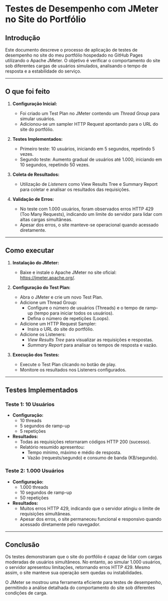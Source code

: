 # Testes de Desempenho com JMeter no Site do Portfólio

## Introdução
Este documento descreve o processo de aplicação de testes de desempenho no site do meu portfólio hospedado no GitHub Pages utilizando o Apache JMeter. O objetivo é verificar o comportamento do site sob diferentes cargas de usuários simulados, analisando o tempo de resposta e a estabilidade do serviço.

---

## O que foi feito
1. **Configuração Inicial:**
   - Foi criado um Test Plan no JMeter contendo um *Thread Group* para simular usuários.
   - Adicionou-se um sampler HTTP Request apontando para o URL do site do portfólio.

2. **Testes Implementados:**
   - Primeiro teste: 10 usuários, iniciando em 5 segundos, repetindo 5 vezes.
   - Segundo teste: Aumento gradual de usuários até 1.000, iniciando em 10 segundos, repetindo 50 vezes.

3. **Coleta de Resultados:**
   - Utilização de *Listeners* como View Results Tree e Summary Report para coletar e analisar os resultados das requisições.

4. **Validação de Erros:**
   - No teste com 1.000 usuários, foram observados erros HTTP 429 (Too Many Requests), indicando um limite do servidor para lidar com altas cargas simultâneas.
   - Apesar dos erros, o site manteve-se operacional quando acessado diretamente.

---

## Como executar
1. **Instalação do JMeter:**
   - Baixe e instale o Apache JMeter no site oficial: https://jmeter.apache.org/.

2. **Configuração do Test Plan:**
   - Abra o JMeter e crie um novo Test Plan.
   - Adicione um Thread Group:
     - Configure o número de usuários (Threads) e o tempo de ramp-up (tempo para iniciar todos os usuários).
     - Defina o número de repetições (Loops).
   - Adicione um HTTP Request Sampler:
     - Insira o URL do site do portfólio.
   - Adicione os Listeners:
     - *View Results Tree* para visualizar as requisições e respostas.
     - *Summary Report* para analisar os tempos de resposta e vazão.

3. **Execução dos Testes:**
   - Execute o Test Plan clicando no botão de play.
   - Monitore os resultados nos Listeners configurados.

---

## Testes Implementados
### Teste 1: 10 Usuários
- **Configuração:**
  - 10 threads
  - 5 segundos de ramp-up
  - 5 repetições
- **Resultados:**
  - Todas as requisições retornaram códigos HTTP 200 (sucesso).
  - Relatório resumido apresentou:
    - Tempo mínimo, máximo e médio de resposta.
    - Vazão (requests/segundo) e consumo de banda (KB/segundo).

### Teste 2: 1.000 Usuários
- **Configuração:**
  - 1.000 threads
  - 10 segundos de ramp-up
  - 50 repetições
- **Resultados:**
  - Muitos erros HTTP 429, indicando que o servidor atingiu o limite de requisições simultâneas.
  - Apesar dos erros, o site permaneceu funcional e responsivo quando acessado diretamente pelo navegador.

---

## Conclusão
Os testes demonstraram que o site do portfólio é capaz de lidar com cargas moderadas de usuários simultâneos. No entanto, ao simular 1.000 usuários, o servidor apresentou limitações, retornando erros HTTP 429. Mesmo assim, o site manteve sua operação sem quedas ou instabilidades.

O JMeter se mostrou uma ferramenta eficiente para testes de desempenho, permitindo a análise detalhada do comportamento do site sob diferentes condições de carga.

